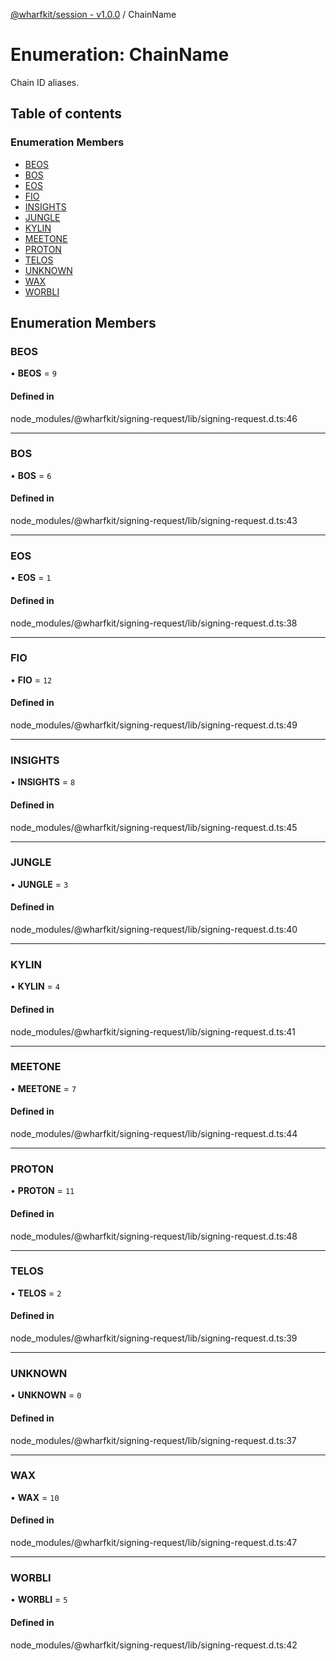 [@wharfkit/session - v1.0.0](/docs/testREADME.md) / ChainName

# Enumeration: ChainName

Chain ID aliases.

## Table of contents

### Enumeration Members

- [BEOS](/docs/testenums/ChainName.md#beos)
- [BOS](/docs/testenums/ChainName.md#bos)
- [EOS](/docs/testenums/ChainName.md#eos)
- [FIO](/docs/testenums/ChainName.md#fio)
- [INSIGHTS](/docs/testenums/ChainName.md#insights)
- [JUNGLE](/docs/testenums/ChainName.md#jungle)
- [KYLIN](/docs/testenums/ChainName.md#kylin)
- [MEETONE](/docs/testenums/ChainName.md#meetone)
- [PROTON](/docs/testenums/ChainName.md#proton)
- [TELOS](/docs/testenums/ChainName.md#telos)
- [UNKNOWN](/docs/testenums/ChainName.md#unknown)
- [WAX](/docs/testenums/ChainName.md#wax)
- [WORBLI](/docs/testenums/ChainName.md#worbli)

## Enumeration Members

### BEOS

• **BEOS** = ``9``

#### Defined in

node_modules/@wharfkit/signing-request/lib/signing-request.d.ts:46

___

### BOS

• **BOS** = ``6``

#### Defined in

node_modules/@wharfkit/signing-request/lib/signing-request.d.ts:43

___

### EOS

• **EOS** = ``1``

#### Defined in

node_modules/@wharfkit/signing-request/lib/signing-request.d.ts:38

___

### FIO

• **FIO** = ``12``

#### Defined in

node_modules/@wharfkit/signing-request/lib/signing-request.d.ts:49

___

### INSIGHTS

• **INSIGHTS** = ``8``

#### Defined in

node_modules/@wharfkit/signing-request/lib/signing-request.d.ts:45

___

### JUNGLE

• **JUNGLE** = ``3``

#### Defined in

node_modules/@wharfkit/signing-request/lib/signing-request.d.ts:40

___

### KYLIN

• **KYLIN** = ``4``

#### Defined in

node_modules/@wharfkit/signing-request/lib/signing-request.d.ts:41

___

### MEETONE

• **MEETONE** = ``7``

#### Defined in

node_modules/@wharfkit/signing-request/lib/signing-request.d.ts:44

___

### PROTON

• **PROTON** = ``11``

#### Defined in

node_modules/@wharfkit/signing-request/lib/signing-request.d.ts:48

___

### TELOS

• **TELOS** = ``2``

#### Defined in

node_modules/@wharfkit/signing-request/lib/signing-request.d.ts:39

___

### UNKNOWN

• **UNKNOWN** = ``0``

#### Defined in

node_modules/@wharfkit/signing-request/lib/signing-request.d.ts:37

___

### WAX

• **WAX** = ``10``

#### Defined in

node_modules/@wharfkit/signing-request/lib/signing-request.d.ts:47

___

### WORBLI

• **WORBLI** = ``5``

#### Defined in

node_modules/@wharfkit/signing-request/lib/signing-request.d.ts:42
